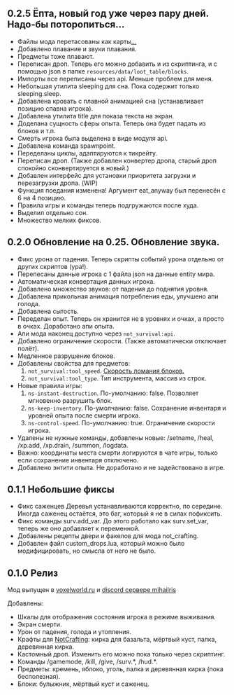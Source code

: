 ## 0.2.5 Ёпта, новый год уже через пару дней. Надо-бы поторопиться...

- Файлы мода перетасованы как карты[...](# "ВЫ ЧЁ, ДЕБИЛЫ? Вы чё, ебанутые, что ли? Действи.. вы в натуре ебанутые? Эта сидит там, чешет колоду, блядь. Этот стоит, грит: 'Я те щас тут тоже раздам'. ЁБАНЫЙ ТВОЙ РОТ! КАКОГО ХУЯ ОНИ В ДРУГОМ ПОРЯДКЕ РАЗЛОЖЕНЫ? Ты распечатала колоду на моих глазах, БЛЯДЬ! Как они могут быть там разложены в другом порядке?! ЁБАНЫЙ ТВОЙ РОТ, БЛЯДЬ! Вы чё, в киосках их заряжаете?! Сука ёбаная, падла блядская!")
- Добавлено плавание и звуки плавания.
- Предметы тоже плавают.
- Переписан дроп. Теперь его можно добавить и из скриптинга, и с помощью json в папке `resources/data/loot_table/blocks`.
- Импорты все переписаны через api. Меньше проблем для меня.
- Небольшая утилита sleeping для сна. Пока содержит только sleeping.sleep.
- Добавлена кровать с плавной анимацией сна (устанавливает позицию спавна игрока).
- Добавлена утилита title для показа текста на экран.
- Доделана сущность сферы опыта. Теперь она будет падать из блоков и т.п.
- Смерть игрока была выделена в виде модуля api.
- Добавлена команда spawnpoint.
- Переделаны циклы, адаптируются к тикрейту.
- Переписан дроп. (Также добавлен конвертер дропа, старый дроп спокойно сконвертируется в новый.)
- Добавлен интерфейс для установки приоритета загрузки и перезагрузки дропа. (WIP)
- Функция поедания изменена! Аргумент eat_anyway был перенесён с 6 на 4 позицию.
- Правила игры и команды теперь подгружаются после худа.
- Выделил отдельно сон.
- Множество мелких фиксов.

## 0.2.0 Обновление на 0.25. Обновление звука.

- Фикс урона от падения. Теперь скрипты событий урона отдельно от других скриптов (ура!).
- Перепесаны данные игрока с 1 файла json на данные entity мира.
- Автоматическая конвертация данных игрока.
- Добавлено множество звуков: от падения до поднятия уровня.
- Добавлена прикольная анимация потребления еды, улучшено апи голода.
- Добавлена сытость.
- Переделан опыт. Теперь он хранится не в уровнях и очках, а просто в очках. Доработано апи опыта.
- Апи мода наконец доступно через `not_survival:api`.
- Добавлено ограничение скорости. (Также автоматически отключает полёт).
- Медленное разрушение блоков.
- Добавлены свойства для предметов:
  1. `not_survival:tool_speed`. [Скорость ломания блоков.](https://minecraft.fandom.com/wiki/Breaking#Speed)
  2. `not_survival:tool_type`. Тип инструмента, массив из строк.
- Новые правила игры:
  1. `ns-instant-destruction`. По-умолчанию: false. Позволяет мгновенно разрушить блок.
  2. `ns-keep-inventory`. По-умолчанию: false. Сохранение инвентаря и уровней опыта после смерти игрока.
  3. `ns-control-speed`. По-умолчанию: true. Ограничение скорости игрока.
- Удалены не нужные команды, добавлены новые: /setname, /heal, /xp.add, /xp.drain, /summon, /logdata.
- Важно: координаты места смерти логируются в чате игры, только если сохранение инвентаря отключено.
- Добавлено энтити опыта. Не доработано и не задействовано в игре.

## 0.1.1 Небольшие фиксы

- Фикс саженцев
  Деревья устанавливаются корректно, по середине. Иногда саженец остаётся, это баг, который я не в силах пофиксить.
- Фикс команды surv.add_var. До этого работало как surv.set_var, теперь же оно добавляет к переменной.
- Добавлены рецепты двери и факелов для мода not_crafting.
- Добавлен файл custom_drops.lua, который можно было модифицировать, но смысла от него не было.

## 0.1.0 Релиз

Мод выпущен в [voxelworld.ru](https://voxelworld.ru) и [discord сервере mihailris](https://discord.com/invite/AaqJphm)

Добавлены:

- Шкалы для отображения состояния игрока в режиме выживания.
- Экран смерти.
- Урон от падения, голода и утопления.
- Крафты для [NotCrafting](https://github.com/kotisoff/NotCrafting): кирка для базальта, мёртвый куст, палка, деревянная кирка.
- Кастомный дроп. Изменить его можно пока только через скриптинг.
- Команды /gamemode, /kill, /give, /surv.\*, /hud.\*.
- Предметы: кремень, яблоко, уголь, палка и деревянная кирка (пока бесполезная).
- Блоки: булыжник, мёртвый куст и саженец.
